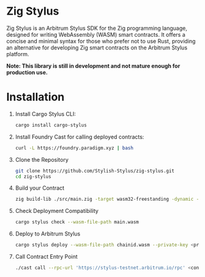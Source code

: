 # Zig Stylus

Zig Stylus is an Arbitrum Stylus SDK for the Zig programming language, designed for writing WebAssembly (WASM) smart contracts. It offers a concise and minimal syntax for those who prefer not to use Rust, providing an alternative for developing Zig smart contracts on the Arbitrum Stylus platform.

**Note: This library is still in development and not mature enough for production use.**

# Installation

1. Install Cargo Stylus CLI:

    ```bash
    cargo install cargo-stylus
    ```

2. Install Foundry Cast for calling deployed contracts:

    ```bash
    curl -L https://foundry.paradigm.xyz | bash
    ```

3. Clone the Repository

    ```bash
    git clone https://github.com/Stylish-Stylus/zig-stylus.git
    cd zig-stylus
    ```

4. Build your Contract

    ```bash
    zig build-lib ./src/main.zig -target wasm32-freestanding -dynamic --export=user_entrypoint -OReleaseSmall
    ```
5. Check Deployment Compatibility
    
    ```bash
    cargo stylus check --wasm-file-path main.wasm
    ```
6. Deploy to Arbitrum Stylus

    ```bash
    cargo stylus deploy --wasm-file-path chainid.wasm --private-key <private-key>
    ```
7. Call Contract Entry Point

    ```bash
    ./cast call --rpc-url 'https://stylus-testnet.arbitrum.io/rpc' <contract-id> <input>
    ```
